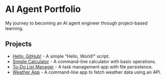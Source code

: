 # AI Agent Portfolio
My journey to becoming an AI agent engineer through project-based learning.

## Projects
- [Hello, GitHub!](./Hello-GitHub) - A simple "Hello, World!" script.
- [Simple Calculator](./Simple-Calculator) - A command-line calculator with basic operations.
- [To-Do List Manager](./To-Do-List-Manager) - A task management app with file persistence.
- [Weather App](./Weather-App) - A command-line app to fetch weather data using an API.